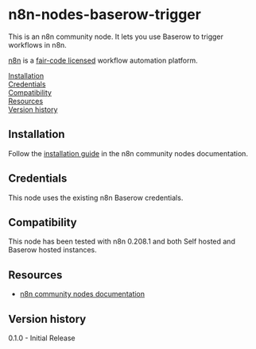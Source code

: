 # n8n-nodes-baserow-trigger

This is an n8n community node. It lets you use Baserow to trigger workflows in n8n.

[n8n](https://n8n.io/) is a [fair-code licensed](https://docs.n8n.io/reference/license/) workflow automation platform.

[Installation](#installation)  
[Credentials](#credentials)  <!-- delete if no auth needed -->  
[Compatibility](#compatibility)  
[Resources](#resources)  
[Version history](#version-history)  <!-- delete if not using this section -->  

## Installation

Follow the [installation guide](https://docs.n8n.io/integrations/community-nodes/installation/) in the n8n community nodes documentation.

## Credentials

This node uses the existing n8n Baserow credentials.

## Compatibility

This node has been tested with n8n 0.208.1 and both Self hosted and Baserow hosted instances.

## Resources

* [n8n community nodes documentation](https://docs.n8n.io/integrations/community-nodes/)

## Version history

0.1.0 - Initial Release
